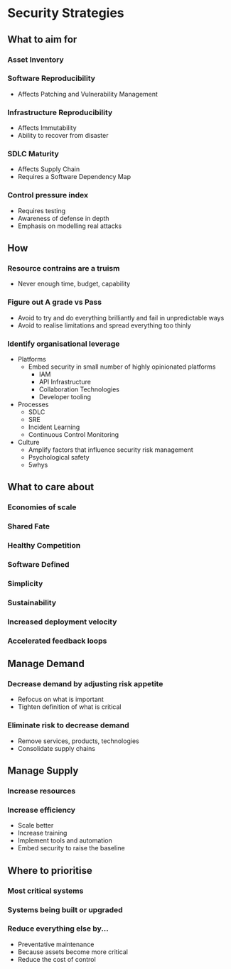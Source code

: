 # Security Strategies
## What to aim for
### Asset Inventory
### Software Reproducibility
- Affects Patching and Vulnerability Management
### Infrastructure Reproducibility
- Affects Immutability
- Ability to recover from disaster
### SDLC Maturity
- Affects Supply Chain
- Requires a Software Dependency Map
### Control pressure index
- Requires testing
- Awareness of defense in depth
- Emphasis on modelling real attacks
## How
### Resource contrains are a truism
- Never enough time, budget, capability
### Figure out A grade vs Pass
- Avoid to try and do everything brilliantly and  fail in unpredictable ways
- Avoid to realise limitations and spread everything too thinly
### Identify organisational leverage
- Platforms
  - Embed security in small number of highly opinionated platforms
    - IAM
    - API Infrastructure
    - Collaboration Technologies
    - Developer tooling
- Processes
  - SDLC
  - SRE
  - Incident Learning
  - Continuous Control Monitoring
- Culture
  - Amplify factors that influence security risk management
  - Psychological safety
  - 5whys
## What to care about
### Economies of scale
### Shared Fate
### Healthy Competition
### Software Defined
### Simplicity
### Sustainability
### Increased deployment velocity
### Accelerated feedback loops
## Manage Demand
### Decrease demand by adjusting risk appetite
- Refocus on what is important
- Tighten definition of what is critical
### Eliminate risk to decrease demand
- Remove services, products, technologies
- Consolidate supply chains
## Manage Supply
### Increase resources
### Increase efficiency
- Scale better
- Increase training
- Implement tools and automation
- Embed security to raise the baseline
## Where to prioritise
### Most critical systems
### Systems being built or upgraded
### Reduce everything else by...
- Preventative maintenance
- Because assets become more critical
- Reduce the cost of control